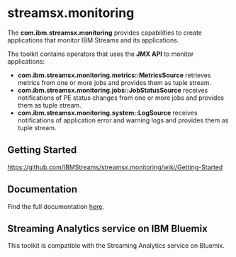 # streamsx.monitoring

The **com.ibm.streamsx.monitoring** provides capabilities to create applications that monitor IBM Streams and its applications. 

The toolkit contains operators that uses the **JMX API** to monitor applications:
* **com.ibm.streamsx.monitoring.metrics::MetricsSource** retrieves metrics from one or more jobs and provides them as tuple stream.
* **com.ibm.streamsx.monitoring.jobs::JobStatusSource** receives notifications of PE status changes from one or more jobs and provides them as tuple stream.
* **com.ibm.streamsx.monitoring.system::LogSource** receives notifications of application error and warning logs and provides them as tuple stream.

## Getting Started

https://github.com/IBMStreams/streamsx.monitoring/wiki/Getting-Started

## Documentation

Find the full documentation [here](https://ibmstreams.github.io/streamsx.monitoring/).

## Streaming Analytics service on IBM Bluemix

This toolkit is compatible with the Streaming Analytics service on Bluemix.


